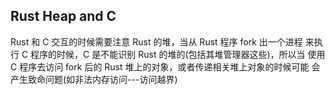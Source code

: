 ## Rust Heap and C

Rust 和 C 交互的时候需要注意 Rust 的堆，当从 Rust 程序 fork 出一个进程
来执行 C 程序的时候，C 是不能识别 Rust 的堆的(包括其堆管理器这些)，所以当
使用 C 程序去访问 fork 后的 Rust 堆上的对象，或者传递相关堆上对象的时候可能
会产生致命问题(如非法内存访问---访问越界)
